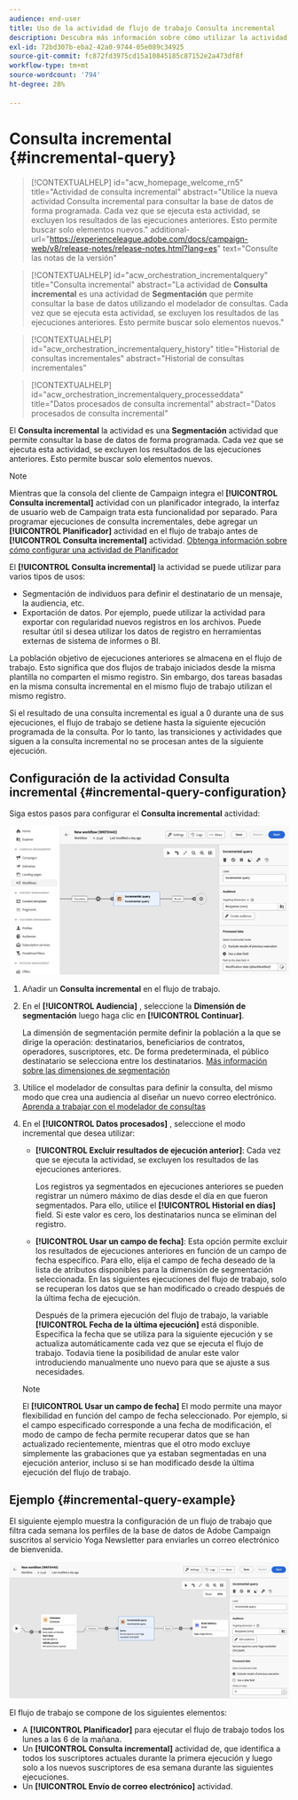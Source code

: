 ```yaml
---
audience: end-user
title: Uso de la actividad de flujo de trabajo Consulta incremental
description: Descubra más información sobre cómo utilizar la actividad del flujo de trabajo Consulta incremental
exl-id: 72bd307b-eba2-42a0-9744-05e089c34925
source-git-commit: fc872fd3975cd15a10845185c87152e2a473df8f
workflow-type: tm+mt
source-wordcount: '794'
ht-degree: 28%

---
```


# Consulta incremental {#incremental-query}

>[!CONTEXTUALHELP]
>id="acw_homepage_welcome_rn5"
>title="Actividad de consulta incremental"
>abstract="Utilice la nueva actividad Consulta incremental para consultar la base de datos de forma programada. Cada vez que se ejecuta esta actividad, se excluyen los resultados de las ejecuciones anteriores. Esto permite buscar solo elementos nuevos."
>additional-url="https://experienceleague.adobe.com/docs/campaign-web/v8/release-notes/release-notes.html?lang=es" text="Consulte las notas de la versión"

>[!CONTEXTUALHELP]
>id="acw_orchestration_incrementalquery"
>title="Consulta incremental"
>abstract="La actividad de **Consulta incremental** es una actividad de **Segmentación** que permite consultar la base de datos utilizando el modelador de consultas. Cada vez que se ejecuta esta actividad, se excluyen los resultados de las ejecuciones anteriores. Esto permite buscar solo elementos nuevos."

>[!CONTEXTUALHELP]
>id="acw_orchestration_incrementalquery_history"
>title="Historial de consultas incrementales"
>abstract="Historial de consultas incrementales"

>[!CONTEXTUALHELP]
>id="acw_orchestration_incrementalquery_processeddata"
>title="Datos procesados de consulta incremental"
>abstract="Datos procesados de consulta incremental"

El **Consulta incremental** la actividad es una **Segmentación** actividad que permite consultar la base de datos de forma programada. Cada vez que se ejecuta esta actividad, se excluyen los resultados de las ejecuciones anteriores. Esto permite buscar solo elementos nuevos.

>[!NOTE]
>
>Mientras que la consola del cliente de Campaign integra el **[!UICONTROL Consulta incremental]** actividad con un planificador integrado, la interfaz de usuario web de Campaign trata esta funcionalidad por separado. Para programar ejecuciones de consulta incrementales, debe agregar un **[!UICONTROL Planificador]** actividad en el flujo de trabajo antes de **[!UICONTROL Consulta incremental]** actividad. [Obtenga información sobre cómo configurar una actividad de Planificador](scheduler.md)

El **[!UICONTROL Consulta incremental]** la actividad se puede utilizar para varios tipos de usos:

* Segmentación de individuos para definir el destinatario de un mensaje, la audiencia, etc.
* Exportación de datos. Por ejemplo, puede utilizar la actividad para exportar con regularidad nuevos registros en los archivos. Puede resultar útil si desea utilizar los datos de registro en herramientas externas de sistema de informes o BI.

La población objetivo de ejecuciones anteriores se almacena en el flujo de trabajo. Esto significa que dos flujos de trabajo iniciados desde la misma plantilla no comparten el mismo registro. Sin embargo, dos tareas basadas en la misma consulta incremental en el mismo flujo de trabajo utilizan el mismo registro.

Si el resultado de una consulta incremental es igual a 0 durante una de sus ejecuciones, el flujo de trabajo se detiene hasta la siguiente ejecución programada de la consulta. Por lo tanto, las transiciones y actividades que siguen a la consulta incremental no se procesan antes de la siguiente ejecución.

## Configuración de la actividad Consulta incremental {#incremental-query-configuration}

Siga estos pasos para configurar el **Consulta incremental** actividad:

![](../assets/incremental-query.png)

1. Añadir un **Consulta incremental** en el flujo de trabajo.

1. En el **[!UICONTROL Audiencia]** , seleccione la **Dimensión de segmentación** luego haga clic en **[!UICONTROL Continuar]**.

   La dimensión de segmentación permite definir la población a la que se dirige la operación: destinatarios, beneficiarios de contratos, operadores, suscriptores, etc. De forma predeterminada, el público destinatario se selecciona entre los destinatarios. [Más información sobre las dimensiones de segmentación](../../audience/about-recipients.md#targeting-dimensions)

1. Utilice el modelador de consultas para definir la consulta, del mismo modo que crea una audiencia al diseñar un nuevo correo electrónico. [Aprenda a trabajar con el modelador de consultas](../../query/query-modeler-overview.md)

1. En el **[!UICONTROL Datos procesados]** , seleccione el modo incremental que desea utilizar:

   * **[!UICONTROL Excluir resultados de ejecución anterior]**: Cada vez que se ejecuta la actividad, se excluyen los resultados de las ejecuciones anteriores.

     Los registros ya segmentados en ejecuciones anteriores se pueden registrar un número máximo de días desde el día en que fueron segmentados. Para ello, utilice el **[!UICONTROL Historial en días]** field. Si este valor es cero, los destinatarios nunca se eliminan del registro.

   * **[!UICONTROL Usar un campo de fecha]**: Esta opción permite excluir los resultados de ejecuciones anteriores en función de un campo de fecha específico. Para ello, elija el campo de fecha deseado de la lista de atributos disponibles para la dimensión de segmentación seleccionada. En las siguientes ejecuciones del flujo de trabajo, solo se recuperan los datos que se han modificado o creado después de la última fecha de ejecución.

     Después de la primera ejecución del flujo de trabajo, la variable **[!UICONTROL Fecha de la última ejecución]** está disponible. Especifica la fecha que se utiliza para la siguiente ejecución y se actualiza automáticamente cada vez que se ejecuta el flujo de trabajo. Todavía tiene la posibilidad de anular este valor introduciendo manualmente uno nuevo para que se ajuste a sus necesidades.

   >[!NOTE]
   >
   >El **[!UICONTROL Usar un campo de fecha]** El modo permite una mayor flexibilidad en función del campo de fecha seleccionado. Por ejemplo, si el campo especificado corresponde a una fecha de modificación, el modo de campo de fecha permite recuperar datos que se han actualizado recientemente, mientras que el otro modo excluye simplemente las grabaciones que ya estaban segmentadas en una ejecución anterior, incluso si se han modificado desde la última ejecución del flujo de trabajo.

## Ejemplo {#incremental-query-example}

El siguiente ejemplo muestra la configuración de un flujo de trabajo que filtra cada semana los perfiles de la base de datos de Adobe Campaign suscritos al servicio Yoga Newsletter para enviarles un correo electrónico de bienvenida.

![](../assets/incremental-query-example.png)

El flujo de trabajo se compone de los siguientes elementos:

* A **[!UICONTROL Planificador]** para ejecutar el flujo de trabajo todos los lunes a las 6 de la mañana.
* Un **[!UICONTROL Consulta incremental]** actividad de, que identifica a todos los suscriptores actuales durante la primera ejecución y luego solo a los nuevos suscriptores de esa semana durante las siguientes ejecuciones.
* Un **[!UICONTROL Envío de correo electrónico]** actividad.
